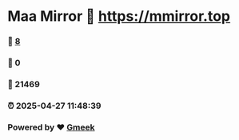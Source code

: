 # Maa Mirror :link: https://mmirror.top 
### :page_facing_up: [8](https://mmirror.top/tag.html) 
### :speech_balloon: 0 
### :hibiscus: 21469 
### :alarm_clock: 2025-04-27 11:48:39 
### Powered by :heart: [Gmeek](https://github.com/Meekdai/Gmeek)
